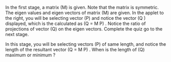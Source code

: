 In the first stage, a matrix \(M\) is given. Note that the matrix is symmetric. The eigen values and eigen vectors of matrix \(M\) are given. In the applet to the right, you will be selecting vector \(P\) and notice the vector \(Q \) displayed, which is the calculated as \(Q = M P\) . Notice the ratio of projections of vector \(Q\) on the eigen vectors. Complete the quiz go to the next stage.

In this stage, you will be selecting vectors \(P\) of same length, and notice the length of the resultant vector \(Q = M P\) . When is the length of \(Q\) maximum or minimum ?
